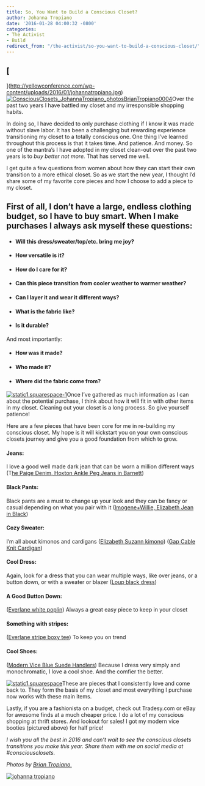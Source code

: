 ```yaml
---
title: So, You Want to Build a Conscious Closet?
author: Johanna Tropiano
date: '2016-01-28 04:00:32 -0800'
categories:
- The Activist
- Build
redirect_from: "/the-activist/so-you-want-to-build-a-conscious-closet/"
---
```


## [  
](http://yellowconference.com/wp-content/uploads/2016/01/johannatropiano.jpg)[![ConsciousClosets_JohannaTropiano_photosBrianTropiano0004](http://yellowconference.com/wp-content/uploads/2016/01/ConsciousClosets_JohannaTropiano_photosBrianTropiano0004.jpg)](http://yellowconference.com/wp-content/uploads/2016/01/ConsciousClosets_JohannaTropiano_photosBrianTropiano0004.jpg)Over the past two years I have battled my closet and my irresponsible shopping habits.

In doing so, I have decided to only purchase clothing if I know it was made without slave labor. It has been a challenging but rewarding experience transitioning my closet to a totally conscious one. One thing I’ve learned throughout this process is that it takes time. And patience. And money. So one of the mantra’s I have adopted in my closet clean-out over the past two years is to _buy better not more._ That has served me well.

I get quite a few questions from women about how they can start their own transition to a more ethical closet. So as we start the new year, I thought I’d share some of my favorite core pieces and how I choose to add a piece to my closet.

## First of all, I don’t have a large, endless clothing budget, so I have to buy smart. When I make purchases I always ask myself these questions:

*   #### Will this dress/sweater/top/etc. bring me joy?

*   #### How versatile is it?

*   #### How do I care for it?

*   #### Can this piece transition from cooler weather to warmer weather?

*   #### Can I layer it and wear it different ways?

*   #### What is the fabric like?

*   #### Is it durable?

And most importantly:

*   #### How was it made?

*   #### Who made it?

*   #### Where did the fabric come from?

[![static1.squarespace-1](http://yellowconference.com/wp-content/uploads/2016/01/static1.squarespace-1.jpg)](http://yellowconference.com/wp-content/uploads/2016/01/static1.squarespace-1.jpg)Once I’ve gathered as much information as I can about the potential purchase, I think about how it will fit in with other items in my closet. Cleaning out your closet is a long process. So give yourself patience!

Here are a few pieces that have been core for me in re-building my conscious closet. My hope is it will kickstart you on your own conscious closets journey and give you a good foundation from which to grow.

#### Jeans:

I love a good well made dark jean that can be worn a million different ways (T[he Paige Denim, Hoxton Ankle Peg Jeans in Barnett](http://www.paige.com/hoxton-ankle-peg-barnette/d/400003725C6930?CategoryId=253))

#### Black Pants:

Black pants are a must to change up your look and they can be fancy or casual depending on what you pair with it ([Imogene+Willie, Elizabeth Jean in Black](https://imogeneandwillie.com/elizabeth-black))

#### Cozy Sweater:

I’m all about kimonos and cardigans ([Elizabeth Suzann kimono](http://elizabethsuzann.com/collections/outerwear/products/jane-kimono?variant=5829770051)) ([Gap Cable Knit Cardigan](http://www.gap.com/browse/product.do?cid=8993&vid=1&pid=517240022))

#### Cool Dress:

Again, look for a dress that you can wear multiple ways, like over jeans, or a button down, or with a sweater or blazer ([Loup black dress](http://louponline.com/collections/dresses/products/black-gwen-dress))

#### A Good Button Down:

([Everlane white poplin](https://www.everlane.com/collections/womens-tops/products/womens-poplin-long-sleeve-white)) Always a great easy piece to keep in your closet

#### Something with stripes:

([Everlane stripe boxy tee](https://www.everlane.com/collections/womens-all/products/womens-boxy-striped-black-white)) To keep you on trend

#### Cool Shoes:

([Modern Vice Blue Suede Handlers](http://www.modernvice.com/collections/handlers)) Because I dress very simply and monochromatic, I love a cool shoe. And the comfier the better.

[![static1.squarespace](http://yellowconference.com/wp-content/uploads/2016/01/static1.squarespace.jpg)](http://yellowconference.com/wp-content/uploads/2016/01/static1.squarespace.jpg)These are pieces that I consistently love and come back to. They form the basis of my closet and most everything I purchase now works with these main items.

Lastly, if you are a fashionista on a budget, check out Tradesy.com or eBay for awesome finds at a much cheaper price. I do a lot of my conscious shopping at thrift stores. And lookout for sales! I got my modern vice booties (pictured above) for half price!

_I wish you all the best in 2016 and can’t wait to see the conscious closets transitions you make this year. Share them with me on social media at #consciousclosets.[  
](http://yellowconference.com/wp-content/uploads/2016/01/ConsciousClosets_JohannaTropiano_photosBrianTropiano0004.jpg)_

_Photos by [Brian Tropiano ](http://briantropiano.com/)_

[![johanna tropiano](http://yellowconference.com/wp-content/uploads/2016/01/johannatropiano1.jpg)](http://www.consciousclosets.co/blog/)
